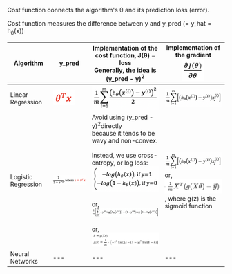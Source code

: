 Cost function connects the algorithm's θ and its prediction loss (error).

Cost function measures the difference between y and y_pred (= y_hat = h<sub>θ</sub>(x))

Algorithm | y_pred | Implementation of the cost function, J(θ) = loss<br/>Generally, the idea is (y_pred - y)<sup>2</sup> | Implementation of the gradient<br/><img src="./images/partial_derivative.png" width="50px">
--- | --- | --- | ---
Linear Regression | <img src="./images/y_hat_linear_regression.png" width="50px"> | <img src="./images/cost_function_linear_regression.png" width="180px"> | <img src="./images/gradient_of_cost_function_linear_or_logistic_regression.png" width="180px">
Logistic Regression | <img src="./images/y_hat_logistic_regression.png" width="200px"> | Avoid using (y_pred - y)<sup>2</sup>directly<br/>because it tends to be wavy and non-convex.<br/><br/>Instead, we use cross-entropy, or log loss:<br/><img src="./images/cost_function_logistic_regression_idea.png" width="200px"><br/><br/>or,<br/><img src="./images/cost_function_logistic_regression_implementation.png" width="350px"><br/><br/>or,<br/><img src="./images/cost_function_logistic_regression_implementation_vectorized.png" width="350px"> | <img src="./images/gradient_of_cost_function_linear_or_logistic_regression.png" width="180px"><br/>or,<br/><img src="./images/gradient_of_cost_function_logistic_regression.png" width="180px"><br/>, where g(z) is the sigmoid function
Neural Networks | --- | --- | ---

